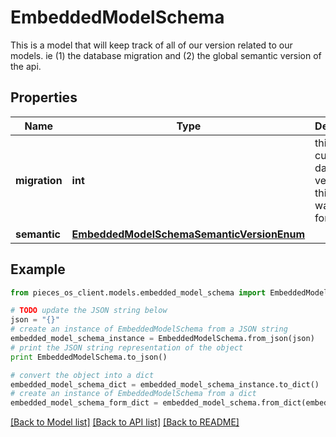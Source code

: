 # EmbeddedModelSchema

This is a model that will keep track of all of our version related to our models. ie (1) the database migration and (2) the global semantic version of the api.

## Properties
Name | Type | Description | Notes
------------ | ------------- | ------------- | -------------
**migration** | **int** | this is the current database version that this model was used for. | 
**semantic** | [**EmbeddedModelSchemaSemanticVersionEnum**](EmbeddedModelSchemaSemanticVersionEnum.md) |  | 

## Example

```python
from pieces_os_client.models.embedded_model_schema import EmbeddedModelSchema

# TODO update the JSON string below
json = "{}"
# create an instance of EmbeddedModelSchema from a JSON string
embedded_model_schema_instance = EmbeddedModelSchema.from_json(json)
# print the JSON string representation of the object
print EmbeddedModelSchema.to_json()

# convert the object into a dict
embedded_model_schema_dict = embedded_model_schema_instance.to_dict()
# create an instance of EmbeddedModelSchema from a dict
embedded_model_schema_form_dict = embedded_model_schema.from_dict(embedded_model_schema_dict)
```
[[Back to Model list]](../README.md#documentation-for-models) [[Back to API list]](../README.md#documentation-for-api-endpoints) [[Back to README]](../README.md)


